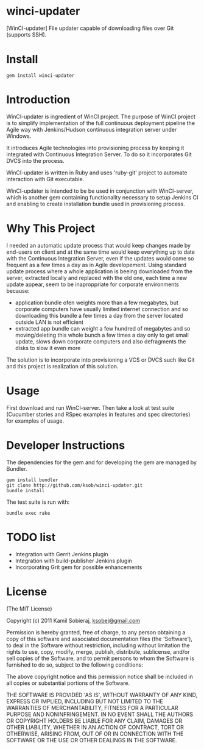 winci-updater
======

[WinCI-updater] File updater capable of downloading files over Git (supports SSH).

Install
=======

    gem install winci-updater
	
Introduction
=======

WinCI-updater is ingredient of WinCI project.
The purpose of WinCI project is to simplify implementation of the full continuous deployment pipeline the Agile way with Jenkins/Hudson continuous integration server under Windows.

It introduces Agile technologies into provisioning process by keeping it integrated with Continuous Integration Server. To do so it incorporates Git DVCS into the process.

WinCI-updater is written in Ruby and uses 'ruby-git' project to automate interaction with Git executable.

WinCI-updater is intended to be be used in conjunction with WinCI-server, which is another gem containing functionality necessary 
to setup Jenkins CI and enabling to create installation bundle used in provisioning process.

Why This Project
=======

I needed an automatic update process that would keep changes made by end-users on client and at the same time would keep everything up to date with the Continuous Integration Server, 
even if the updates would come so frequent as a few times a day as in Agile developement. Using standard update process where a whole application is beeing downloaded 
from the server, extracted locally and replaced with the old one, each time a new update appear, seem to be inaproppriate for corporate environments because:

  * application bundle ofen weights more than a few megabytes, but corporate computers have usually limited internet connection and so downloading this bundle a few times a day from the server located outside LAN is not efficient
  * extracted app bundle can weight a few hundred of megabytes and so moving/deleting this whole bunch a few times a day only to get small update, slows down corporate computers and also defragments the disks to slow it even more

The solution is to incorporate into provisioning a VCS or DVCS such like Git and this project is realization of this solution.

Usage
=====

First download and run WinCI-server.
Then take a look at test suite (Cucumber stories and RSpec examples in features and spec directories) for examples of usage.

Developer Instructions
======================

The dependencies for the gem and for developing the gem are managed by Bundler.

    gem install bundler
    git clone http://github.com/ksob/winci-updater.git
    bundle install

The test suite is run with:

    bundle exec rake

TODO list
=========

* Integration with Gerrit Jenkins plugin
* Integration with build-publisher Jenkins plugin
* Incorporating Grit gem for possible enhancements

License
=======

(The MIT License)

Copyright (c) 2011 Kamil Sobieraj, ksobej@gmail.com

Permission is hereby granted, free of charge, to any person obtaining
a copy of this software and associated documentation files (the
'Software'), to deal in the Software without restriction, including
without limitation the rights to use, copy, modify, merge, publish,
distribute, sublicense, and/or sell copies of the Software, and to
permit persons to whom the Software is furnished to do so, subject to
the following conditions:

The above copyright notice and this permission notice shall be
included in all copies or substantial portions of the Software.

THE SOFTWARE IS PROVIDED 'AS IS', WITHOUT WARRANTY OF ANY KIND,
EXPRESS OR IMPLIED, INCLUDING BUT NOT LIMITED TO THE WARRANTIES OF
MERCHANTABILITY, FITNESS FOR A PARTICULAR PURPOSE AND NONINFRINGEMENT.
IN NO EVENT SHALL THE AUTHORS OR COPYRIGHT HOLDERS BE LIABLE FOR ANY
CLAIM, DAMAGES OR OTHER LIABILITY, WHETHER IN AN ACTION OF CONTRACT,
TORT OR OTHERWISE, ARISING FROM, OUT OF OR IN CONNECTION WITH THE
SOFTWARE OR THE USE OR OTHER DEALINGS IN THE SOFTWARE.